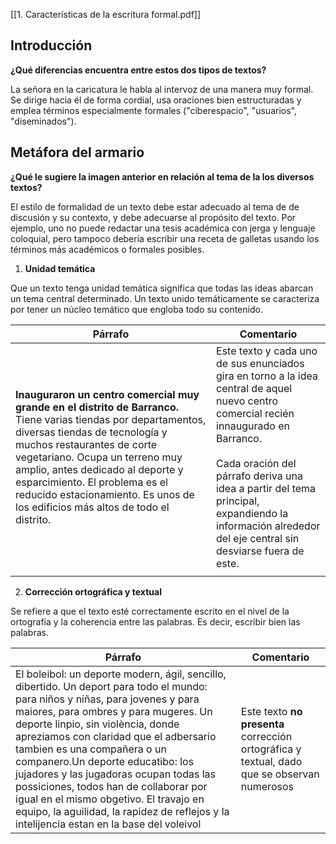 [[1. Características de la escritura formal.pdf]]

## Introducción

**¿Qué diferencias encuentra entre estos dos tipos de textos?**

La señora en la caricatura le habla al intervoz de una manera muy formal. Se dirige hacia él de forma cordial, usa oraciones bien estructuradas y emplea términos especialmente formales ("ciberespacio", "usuarios", "diseminados").

## Metáfora del armario

**¿Qué le sugiere la imagen anterior en relación al tema de la los diversos textos?**

El estilo de formalidad de un texto debe estar adecuado al tema de de discusión y su contexto, y debe adecuarse al propósito del texto.
Por ejemplo, uno no puede redactar una tesis académica con jerga y lenguaje coloquial, pero tampoco debería escribir una receta de galletas usando los términos más académicos o formales posibles.

1. **Unidad temática**

Que un texto tenga unidad temática significa que todas las ideas abarcan un tema central determinado. Un texto unido temáticamente se caracteriza por tener un núcleo temático que engloba todo su contenido.


| Párrafo                                                                                                                                                                                                                                                                                                                                                                        | Comentario                                                                                                                                                                                                                                                                                                 |
| ------------------------------------------------------------------------------------------------------------------------------------------------------------------------------------------------------------------------------------------------------------------------------------------------------------------------------------------------------------------------------ | ---------------------------------------------------------------------------------------------------------------------------------------------------------------------------------------------------------------------------------------------------------------------------------------------------------- |
| **Inauguraron un centro comercial muy grande en el distrito de Barranco.** Tiene varias tiendas por departamentos, diversas tiendas de tecnología y muchos restaurantes de corte vegetariano. Ocupa un terreno muy amplio, antes dedicado al deporte y esparcimiento. El problema es el reducido estacionamiento. Es unos de los edificios más altos de todo el distrito. <br> | Este texto y cada uno de sus enunciados gira en torno a la idea central de aquel nuevo centro comercial recién innaugurado en Barranco.<br><br>Cada oración del párrafo deriva una idea a partir del tema principal, expandiendo la información alrededor del eje central sin desviarse fuera de este.<br> |
|                                                                                                                                                                                                                                                                                                                                                                                |                                                                                                                                                                                                                                                                                                            |

2. **Corrección ortográfica y textual**

Se refiere a que el texto esté correctamente escrito en el nivel de la ortografía y la coherencia entre las palabras. Es decir, escribir bien las palabras.


| Párrafo                                                                                                                                                                                                                                                                                                                                                                                                                                                                                                                                              | Comentario                                                                                  |
| ---------------------------------------------------------------------------------------------------------------------------------------------------------------------------------------------------------------------------------------------------------------------------------------------------------------------------------------------------------------------------------------------------------------------------------------------------------------------------------------------------------------------------------------------------- | ------------------------------------------------------------------------------------------- |
| El boleibol: un deporte modern, ágil, sencillo, dibertido. Un deport para todo el mundo: para niños y niñas, para jovenes y para maiores, para ombres y para mugeres. Un deporte linpio, sin violència, donde apreziamos con claridad que el adbersario tambien es una compañera o un companero.Un deporte educatibo: los jujadores y las jugadoras ocupan todas las possiciones, todos han de collaborar por igual en el mismo obgetivo. El travajo en equipo, la aguilidad, la rapidez de reflejos y la intelijencia estan en la base del voleivol | Este texto **no presenta** corrección ortográfica y textual, dado que se observan numerosos |
